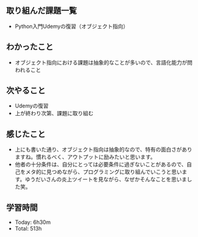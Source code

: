 ## 取り組んだ課題一覧
- Python入門Udemyの復習（オブジェクト指向）
## わかったこと
- オブジェクト指向における課題は抽象的なことが多いので、言語化能力が問われること
## 次やること
- Udemyの復習
- 上が終わり次第、課題に取り組む
## 感じたこと
- 上にも書いた通り、オブジェクト指向は抽象的なので、特有の面白さがありますね。慣れるべく、アウトプットに励みたいと思います。
- 他者の十分条件は、自分にとっては必要条件に過ぎないことがあるので、自己をメタ的に見つめながら、プログラミングに取り組んでいこうと思います。ゆうだいさんの炎上ツイートを見ながら、なぜかそんなことを思いました笑。
## 学習時間
- Today: 6h30m
- Total: 513h
